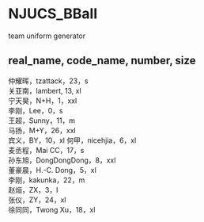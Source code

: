 # NJUCS_BBall
team uniform generator

## real_name, code_name, number, size

仲耀晖，tzattack，23，s  
关亚南，lambert, 13, xl  
宁天昊，N+H，1，xxl  
李刚，Lee，0，s  
王超，Sunny，11，m  
马扬，M+Y，26，xxl  
宾义，BY，10，xl
何甲，nicehjia，6，xl  
麦丞程，Mai CC，17，s  
孙东旭，DongDongDong，8，xxl  
董豪晨，H.-C. Dong，5，xl  
李刚，kakunka，22，m  
赵烜，ZX，3，l  
张仪，ZY，24，xl  
徐同同，Twong Xu，18，xl  
